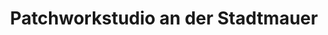 ---
title: "Patchworkstudio an der Stadtmauer"
url: /bad-camberg/patchworkstudio-an-der-stadtmauer/
shop: Schneiderei
---